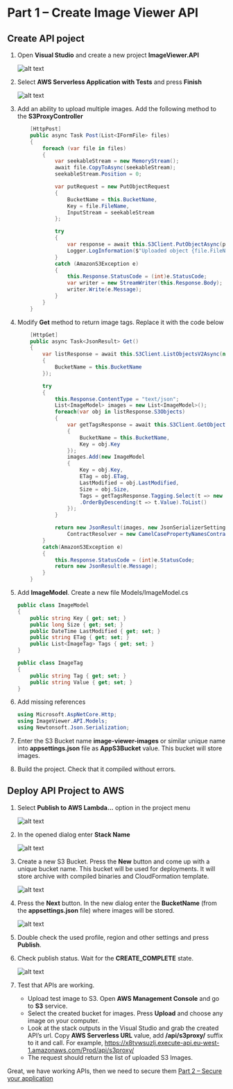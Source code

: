 # Part 1 – Create Image Viewer API

## Create API poject

1. Open **Visual Studio** and create a new project **ImageViewer.API**

    ![alt text](1.png)

2. Select **AWS Serverless Application with Tests** and press **Finish**

    ![alt text](2.png)

3. Add an ability to upload multiple images. Add the following method to the **S3ProxyController**

    ```c#
        [HttpPost]
        public async Task Post(List<IFormFile> files)
        {
            foreach (var file in files)
            {
                var seekableStream = new MemoryStream();
                await file.CopyToAsync(seekableStream);
                seekableStream.Position = 0;

                var putRequest = new PutObjectRequest
                {
                    BucketName = this.BucketName,
                    Key = file.FileName,
                    InputStream = seekableStream
                };

                try
                {
                    var response = await this.S3Client.PutObjectAsync(putRequest);
                    Logger.LogInformation($"Uploaded object {file.FileName} to bucket {this.BucketName}. Request Id: {response.ResponseMetadata.RequestId}");
                }
                catch (AmazonS3Exception e)
                {
                    this.Response.StatusCode = (int)e.StatusCode;
                    var writer = new StreamWriter(this.Response.Body);
                    writer.Write(e.Message);
                }
            }
        }
    ```

4. Modify **Get** method to return image tags. Replace it with the code below

    ```c#
        [HttpGet]
        public async Task<JsonResult> Get()
        {
            var listResponse = await this.S3Client.ListObjectsV2Async(new ListObjectsV2Request
            {
                BucketName = this.BucketName
            });

            try
            {
                this.Response.ContentType = "text/json";
                List<ImageModel> images = new List<ImageModel>();
                foreach(var obj in listResponse.S3Objects)
                {
                    var getTagsResponse = await this.S3Client.GetObjectTaggingAsync(new GetObjectTaggingRequest
                    {
                        BucketName = this.BucketName,
                        Key = obj.Key
                    });
                    images.Add(new ImageModel
                    {
                        Key = obj.Key,
                        ETag = obj.ETag,
                        LastModified = obj.LastModified,
                        Size = obj.Size,
                        Tags = getTagsResponse.Tagging.Select(t => new ImageTag { Tag = t.Key, Value = t.Value })
                        .OrderByDescending(t => t.Value).ToList()
                    });
                }

                return new JsonResult(images, new JsonSerializerSettings { Formatting = Formatting.Indented,
                    ContractResolver = new CamelCasePropertyNamesContractResolver() });
            }
            catch(AmazonS3Exception e)
            {
                this.Response.StatusCode = (int)e.StatusCode;
                return new JsonResult(e.Message);
            }
        }
    ```

5. Add **ImageModel**. Create a new file Models/ImageModel.cs

    ```c#
    public class ImageModel
    {
        public string Key { get; set; }
        public long Size { get; set; }
        public DateTime LastModified { get; set; }
        public string ETag { get; set; }
        public List<ImageTag> Tags { get; set; }
    }

    public class ImageTag
    {
        public string Tag { get; set; }
        public string Value { get; set; }
    }
    ```

6. Add missing references

    ```c#
    using Microsoft.AspNetCore.Http;
    using ImageViewer.API.Models;
    using Newtonsoft.Json.Serialization;
    ```

7. Enter the S3 Bucket name **image-viewer-images** or similar unique name into **appsettings.json** file as **AppS3Bucket** value. This bucket will store images.
8. Build the project. Check that it compiled without errors.

## Deploy API Project to AWS

1. Select **Publish to AWS Lambda...** option in the project menu

    ![alt text](3.png)

2. In the opened dialog enter **Stack Name**

    ![alt text](4.png)

3. Create a new S3 Bucket. Press the **New** button and come up with a unique bucket name. This bucket will be used for deployments. It will store archive with compiled binaries and CloudFormation template.

    ![alt text](5.png)

4. Press the **Next** button. In the new dialog enter the **BucketName** (from the **appsettings.json** file) where images will be stored.

    ![alt text](6.png)

5. Double check the used profile, region and other settings and press **Publish**.
6. Check publish status. Wait for the **CREATE_COMPLETE** state.

    ![alt text](7.png)

7. Test that APIs are working.

    - Upload test image to S3. Open **AWS Management Console** and go to **S3** service.
    - Select the created bucket for images. Press **Upload** and choose any image on your computer.
    - Look at the stack outputs in the Visual Studio and grab the created API’s url. Copy **AWS Serverless URL** value, add **/api/s3proxy/** suffix to it and call. For example, <https://x8tvwsuzlj.execute-api.eu-west-1.amazonaws.com/Prod/api/s3proxy/>
    - The request should return the list of uploaded S3 Images.

Great, we have working APIs, then we need to secure them [Part 2 – Secure your application](../part2/part.md)
